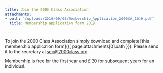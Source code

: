 ```yaml
---
title: Join the 2000 Class Association
attachments:
- path: "/uploads/2019/09/02/Membership_Application_2000CA_2019.pdf"
  title: Membership application form 2019

---
```

To join the 2000 Class Association simply download and complete [this membership application form]({{ page.attachments[0].path }}). Please send it to the secretary at [sec@2000class.org](mailto:sec@2000class.org).

Membership is free for the first year and £ 20 for subsequent years for an individual.